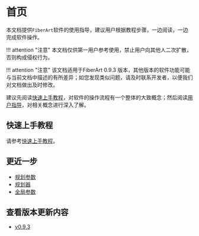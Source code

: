 # 首页

本文档提供`FiberArt`软件的使用指导，建议用户根据教程步骤，一边阅读，一边完成软件操作。

!!! attention "注意"
    本文档仅供第一用户参考使用，禁止用户向其他人二次扩散，否则构成侵权行为。

!!! attention  "注意"
    该文档适用于FiberArt 0.9.3 版本，其他版本的软件功能可能与当前文档中描述的有所差异；如您发现类似问题，请及时联系开发者，以便我们对文档做出及时修改。

建议先阅读[快速上手教程](./getting_started.md)，对软件的操作流程有一个整体的大致概念；然后阅读[用户指导](#用户指导)，对相关概念进行深入了解。

## 快速上手教程

请参考[快速上手教程](getting_started.md)。

## 更近一步
- [规划参数](./plan_parameters.md)
- [规划器](./ply_planner.md)
- [全局参数](./global_parameters.md)

## 查看版本更新内容

- [v0.9.3](./changelog/v0.9.3.md)